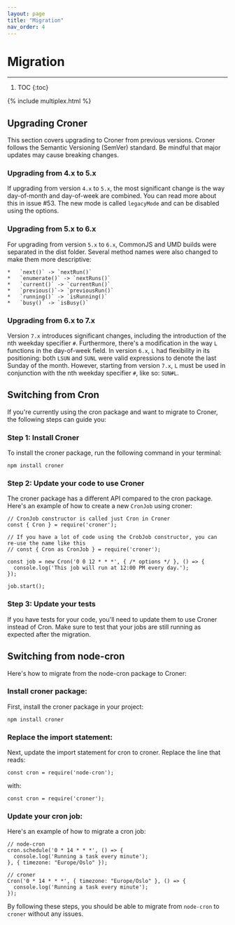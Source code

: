 ```yaml
---
layout: page
title: "Migration"
nav_order: 4
---
```


# Migration

---

1. TOC
{:toc}

{% include multiplex.html %}

## Upgrading Croner

This section covers upgrading to Croner from previous versions. Croner follows the Semantic Versioning (SemVer) standard. Be mindful that major updates may cause breaking changes.

### Upgrading from 4.x to 5.x

If upgrading from version `4.x` to `5.x`, the most significant change is the way day-of-month and day-of-week are combined. You can read more about this in issue #53. The new mode is called `legacyMode` and can be disabled using the options.

### Upgrading from 5.x to 6.x

For upgrading from version `5.x` to `6.x`, CommonJS and UMD builds were separated in the dist folder. Several method names were also changed to make them more descriptive:

    *   `next()` -> `nextRun()`
    *   `enumerate()` -> `nextRuns()`
    *   `current()` -> `currentRun()`
    *   `previous()`-> `previousRun()`
    *   `running()` -> `isRunning()`
    *   `busy()` -> `isBusy()`

### Upgrading from 6.x to 7.x

Version `7.x` introduces significant changes, including the introduction of the nth weekday specifier `#`. Furthermore, there's a modification in the way `L` functions in the day-of-week field. In version `6.x`, `L` had flexibility in its positioning: both `LSUN` and `SUNL` were valid expressions to denote the last Sunday of the month. However, starting from version `7.x`, `L` must be used in conjunction with the nth weekday specifier `#`, like so: `SUN#L`.

## Switching from Cron

If you're currently using the cron package and want to migrate to Croner, the following steps can guide you:

### Step 1: Install Croner

To install the croner package, run the following command in your terminal:

    npm install croner

### Step 2: Update your code to use Croner

The croner package has a different API compared to the cron package. Here's an example of how to create a new `CronJob` using croner:

    // CronJob constructor is called just Cron in Croner
    const { Cron } = require('croner');

    // If you have a lot of code using the CrobJob constructor, you can re-use the name like this
    // const { Cron as CronJob } = require('croner');

    const job = new Cron('0 0 12 * * *', { /* options */ }, () => {
      console.log('This job will run at 12:00 PM every day.');
    });

    job.start();

### Step 3: Update your tests

If you have tests for your code, you'll need to update them to use Croner instead of Cron. Make sure to test that your jobs are still running as expected after the migration.

## Switching from node-cron

Here's how to migrate from the node-cron package to Croner:

### Install croner package:

First, install the croner package in your project:

    npm install croner

### Replace the import statement:

Next, update the import statement for cron to croner. Replace the line that reads:

    const cron = require('node-cron');

with:

    const cron = require('croner');

### Update your cron job:

Here's an example of how to migrate a cron job:

    // node-cron
    cron.schedule('0 * 14 * * *', () => {
      console.log('Running a task every minute');
    }, { timezone: "Europe/Oslo" });

    // croner
    Cron('0 * 14 * * *', { timezone: "Europe/Oslo" }, () => {
      console.log('Running a task every minute');
    });

By following these steps, you should be able to migrate from `node-cron` to `croner` without any issues.
